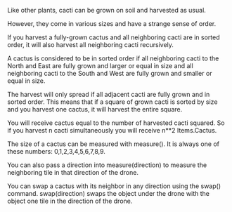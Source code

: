 Like other plants, cacti can be grown on soil and harvested as usual.

However, they come in various sizes and have a strange sense of order.

If you harvest a fully-grown cactus and all neighboring cacti are in sorted order, it will also harvest all neighboring cacti recursively.

A cactus is considered to be in sorted order if all neighboring cacti to the North and East are fully grown and larger or equal in size and all neighboring cacti to the South and West are fully grown and smaller or equal in size.

The harvest will only spread if all adjacent cacti are fully grown and in sorted order. This means that if a square of grown cacti is sorted by size and you harvest one cactus, it will harvest the entire square.

You will receive cactus equal to the number of harvested cacti squared. So if you harvest n cacti simultaneously you will receive n**2 Items.Cactus.

The size of a cactus can be measured with measure(). It is always one of these numbers: 0,1,2,3,4,5,6,7,8,9.

You can also pass a direction into measure(direction) to measure the neighboring tile in that direction of the drone.

You can swap a cactus with its neighbor in any direction using the swap() command. swap(direction) swaps the object under the drone with the object one tile in the direction of the drone. 